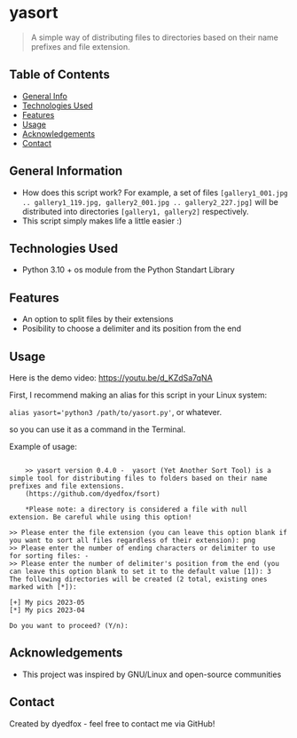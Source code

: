 # yasort
> A simple way of distributing files to directories based on their name prefixes and file extension.

## Table of Contents
* [General Info](#general-information)
* [Technologies Used](#technologies-used)
* [Features](#features)
* [Usage](#usage)
* [Acknowledgements](#acknowledgements)
* [Contact](#contact)
<!-- * [License](#license) -->


## General Information
- How does this script work? For example, a set of files `[gallery1_001.jpg .. gallery1_119.jpg, gallery2_001.jpg .. gallery2_227.jpg]` 
will be distributed into directories `[gallery1, gallery2]` respectively.
- This script simply makes life a little easier :)

<!-- You don't have to answer all the questions - just the ones relevant to your project. -->

## Technologies Used
- Python 3.10 + os module from the Python Standart Library

## Features
- An option to split files by their extensions
- Posibility to choose a delimiter and its position from the end

## Usage

Here is the demo video: https://youtu.be/d_KZdSa7qNA

First, I recommend making an alias for this script in your Linux system:

`alias yasort='python3 /path/to/yasort.py'`, or whatever.

so you can use it as a command in the Terminal.

Example of usage:

```yasort

    >> yasort version 0.4.0 -  yasort (Yet Another Sort Tool) is a simple tool for distributing files to folders based on their name prefixes and file extensions.
    (https://github.com/dyedfox/fsort)

    *Please note: a directory is considered a file with null extension. Be careful while using this option!
    
>> Please enter the file extension (you can leave this option blank if you want to sort all files regardless of their extension): png
>> Please enter the number of ending characters or delimiter to use for sorting files: -
>> Please enter the number of delimiter's position from the end (you can leave this option blank to set it to the default value [1]): 3
The following directories will be created (2 total, existing ones marked with [*]):

[+] My pics 2023-05
[*] My pics 2023-04

Do you want to proceed? (Y/n): 
```


## Acknowledgements
- This project was inspired by GNU/Linux and open-source communities

## Contact
Created by dyedfox - feel free to contact me via GitHub!


<!-- Optional -->
<!-- ## License -->
<!-- This project is open source and available under the [... License](). -->

<!-- You don't have to include all sections - just the one's relevant to your project -->
